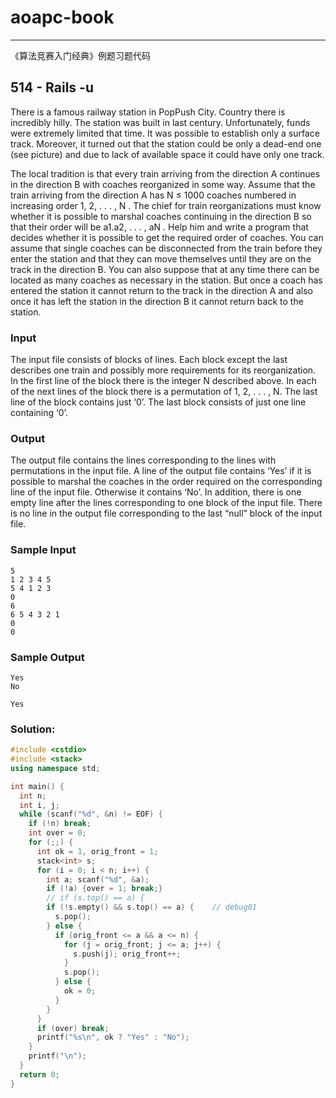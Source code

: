 # aoapc-book
----

《算法竞赛入门经典》例题习题代码

## 514 - Rails -u

There is a famous railway station in PopPush City. Country there is incredibly hilly. The station was built in last century. Unfortunately, funds were extremely limited that time. It was possible to establish only a surface track. Moreover, it turned out that the station could be only a dead-end one (see picture) and due to lack of available space it could have only one track.


The local tradition is that every train arriving from the direction A continues in the direction B with coaches reorganized in some way. Assume that the train arriving from the direction A has N ≤ 1000 coaches numbered in increasing order 1, 2, . . . , N . The chief for train reorganizations must know whether it is possible to marshal coaches continuing in the direction B so that their order will be a1.a2, . . . , aN . Help him and write a program that decides whether it is possible to get the required order of coaches. You can assume that single coaches can be disconnected from the train before they enter the station and that they can move themselves until they are on the track in the direction B. You can also suppose that at any time there can be located as many coaches as necessary in the station. But once a coach has entered the station it cannot return to the track in the direction A and also once it has left the station in the direction B it cannot return back to the station.
### Input
The input file consists of blocks of lines. Each block except the last describes one train and possibly more requirements for its reorganization. In the first line of the block there is the integer N described above. In each of the next lines of the block there is a permutation of 1, 2, . . . , N. The last line of the block contains just ‘0’.
The last block consists of just one line containing ‘0’. 

### Output
The output file contains the lines corresponding to the lines with permutations in the input file. A line of the output file contains ‘Yes’ if it is possible to marshal the coaches in the order required on the corresponding line of the input file. Otherwise it contains ‘No’. In addition, there is one empty line after the lines corresponding to one block of the input file. There is no line in the output file corresponding to the last “null” block of the input file.

### Sample Input
```
5
1 2 3 4 5 
5 4 1 2 3 
0
6
6 5 4 3 2 1
0
0
```

### Sample Output
```
Yes
No

Yes
```


### Solution:

```cpp
#include <cstdio>
#include <stack>
using namespace std;

int main() {
  int n;
  int i, j;
  while (scanf("%d", &n) != EOF) {
    if (!n) break;
    int over = 0;
    for (;;) {
      int ok = 1, orig_front = 1;
      stack<int> s;
      for (i = 0; i < n; i++) {
        int a; scanf("%d", &a);
        if (!a) {over = 1; break;}
        // if (s.top() == a) {
        if (!s.empty() && s.top() == a) {    // debug01
          s.pop();
        } else {
          if (orig_front <= a && a <= n) {
            for (j = orig_front; j <= a; j++) {
              s.push(j); orig_front++;
            }
            s.pop();
          } else {
            ok = 0;
          }
        }
      }
      if (over) break;
      printf("%s\n", ok ? "Yes" : "No");
    }
    printf("\n");
  }
  return 0;
}
```

